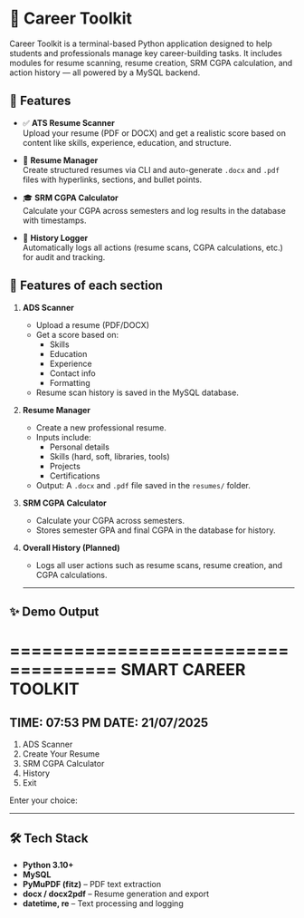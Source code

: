 # 🎯 Career Toolkit

Career Toolkit is a terminal-based Python application designed to help students and professionals manage key career-building tasks. It includes modules for resume scanning, resume creation, SRM CGPA calculation, and action history — all powered by a MySQL backend.

## 🔧 Features

- ✅ **ATS Resume Scanner**  
  Upload your resume (PDF or DOCX) and get a realistic score based on content like skills, experience, education, and structure.

- 📝 **Resume Manager**  
  Create structured resumes via CLI and auto-generate `.docx` and `.pdf` files with hyperlinks, sections, and bullet points.

- 🎓 **SRM CGPA Calculator**  
  Calculate your CGPA across semesters and log results in the database with timestamps.

- 📜 **History Logger**  
  Automatically logs all actions (resume scans, CGPA calculations, etc.) for audit and tracking.

## 🚀 Features of each section

1. **ADS Scanner**
   - Upload a resume (PDF/DOCX)
   - Get a score based on:
     - Skills
     - Education
     - Experience
     - Contact info
     - Formatting
   - Resume scan history is saved in the MySQL database.

2. **Resume Manager**
   - Create a new professional resume.
   - Inputs include:
     - Personal details
     - Skills (hard, soft, libraries, tools)
     - Projects
     - Certifications
   - Output: A `.docx` and `.pdf` file saved in the `resumes/` folder.

3. **SRM CGPA Calculator**
   - Calculate your CGPA across semesters.
   - Stores semester GPA and final CGPA in the database for history.

4. **Overall History (Planned)**
   - Logs all user actions such as resume scans, resume creation, and CGPA calculations.
   ---

## ✨ Demo Output 
====================================
     SMART CAREER TOOLKIT
====================================
TIME: 07:53 PM
DATE: 21/07/2025
------------------------------------
1. ADS Scanner
2. Create Your Resume
3. SRM CGPA Calculator
4. History
5. Exit

Enter your choice:

---

## 🛠️ Tech Stack

- **Python 3.10+**
- **MySQL**
- **PyMuPDF (fitz)** – PDF text extraction  
- **docx / docx2pdf** – Resume generation and export  
- **datetime, re** – Text processing and logging

